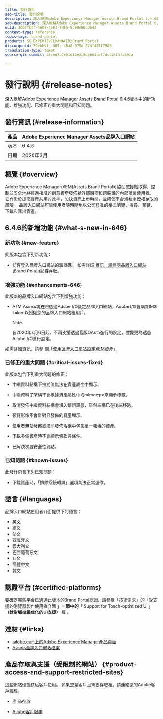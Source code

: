 ```yaml
---
title: 發行說明
seo-title: 發行說明
description: 深入瞭解Adobe Experience Manager Assets Brand Portal 6.4.6版中的功能、增強功能、已修正的重大問題和已知問題。
seo-description: 深入瞭解Adobe Experience Manager Assets Brand Portal 6.4.6版中的增強功能、已修正的重大問題和已知問題。
uuid: 3d6ffb6f-4608-4e83-8486-5c90e06cdb43
content-type: reference
topic-tags: brand-portal
products: SG_EXPERIENCEMANAGER/Brand_Portal
discoiquuid: 79ebb9fc-385c-48a8-979e-374f42517988
translation-type: tm+mt
source-git-commit: 37ced7a7e51d13e815d9602ddf7dc425f3fa392a

---
```



# 發行說明 {#release-notes}

深入瞭解Adobe Experience Manager Assets Brand Portal 6.4.6版本中的新功能、增強功能、已修正的重大問題和已知問題。

## 發行資訊 {#release-information}

| 產品 | Adobe Experience Manager Assets品牌入口網站 |
|---|---|
| 版本 | 6.4.6 |
| 日期 | 2020年3月 |

## 概覽 {#overview}

Adobe Experience Manager(AEM)Assets Brand Portal可協助您輕鬆取得、控制並安全地將經過核准的創意資產發佈給外部廠商和跨裝置的內部商業使用者。 它有助於提高資產共用的效率，加快資產上市時間，並降低不合規和未授權存取的風險。 品牌入口網站可讓使用者隨時隨地以公司核准的格式瀏覽、搜尋、預覽、下載和匯出資產。

## 6.4.6的新增功能 {#what-s-new-in-646}

### 新功能 {#new-feature}

此版本包含下列新功能：

* 訪客登入品牌入口網站的驗證碼。 如需詳細 [資訊，請參閱品牌入口網站](../using/guest-access.md) (Brand Portal)訪客存取。

### 增強功能 {#enhancements-646}

此版本的品牌入口網站包含下列增強功能：

* AEM Assets現在已透過Adobe I/O設定品牌入口網站，Adobe I/O會購買IMS Token以授權您的品牌入口網站租用戶。

   >[!NOTE]
   >
   >自2020年4月6日起，不再支援透過舊版OAuth進行的設定，並變更為透過Adobe I/O進行設定。


如需詳細資訊，請參 [閱「使用品牌入口網站設定AEM資產」](configure-aem-assets-with-brand-portal.md)


### 已修正的重大問題 {#critical-issues-fixed}

此版本包含下列重大問題的修正：

* 中繼資料結構下拉式值無法在資產屬性中顯示。

* 中繼資料子架構不會根據資產屬性中的mimetype來顯示標籤。

* 取消發佈中繼資料結構會填入錯誤訊息，雖然結構已在後端移除。

* 預覽影像不會針對已發佈的資產顯示。

* 使用者無法發佈或取消發佈名稱中包含單一報價的資產。

* 下載多個資產時不會顯示條款與條件。

* 已解決次要安全性弱點。

### 已知問題 {#known-issues}

此發行包含下列已知問題：

* 下載資產時，「排除系統轉譯」選項無法正常運作。

## 語言 {#languages}

品牌入口網站使用者介面提供下列語言：

* 英文
* 德文
* 法文
* 西班牙文
* 義大利文
* 巴西葡萄牙文
* 日文
* 簡體中文
* 韓文

## 認證平台 {#certified-platforms}

要確定哪些平台已通過此版本的Brand Portal認證，請參閱「技術需求」的「受支援的瀏覽器製作使用者介面 **」一節中的「** Support for Touch-optimized UI **」（針對觸控最佳化的UI支援）** 欄 [](https://helpx.adobe.com/experience-manager/6-4/sites/deploying/using/technical-requirements.html)。

## 連結 {#links}

* [adobe.com上的Adobe Experience Manager產品頁面](http://www.adobe.com/in/marketing-cloud/experience-manager.html)
* [Assets品牌入口網站檔案](https://helpx.adobe.com/experience-manager/brand-portal/user-guide.html)

## 產品存取與支援（受限制的網站） {#product-access-and-support-restricted-sites}

這些網站僅提供給客戶使用。 如果您是客戶且需要存取權，請連絡您的Adobe客戶經理。

* [](https://daycare.day.com) 產 [品存取](https://login.marketing.adobe.com)

* [Adobe客戶服務](https://helpx.adobe.com/contact.html)
